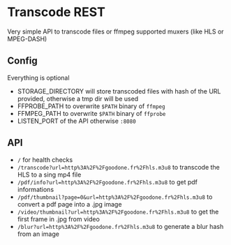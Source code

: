 # Transcode REST

Very simple API to transcode files or ffmpeg supported muxers (like HLS or MPEG-DASH)

## Config

Everything is optional

- STORAGE_DIRECTORY will store transcoded files with hash of the URL provided, otherwise a tmp dir will be used
- FFPROBE_PATH to overwrite `$PATH` binary of `ffmpeg`
- FFMPEG_PATH to overwrite `$PATH` binary of `ffprobe`
- LISTEN_PORT of the API otherwise `:8080`

## API

- `/` for health checks
- `/transcode?url=http%3A%2F%2Fgoodone.fr%2Fhls.m3u8` to transcode the HLS to a sing mp4 file
- `/pdf/info?url=http%3A%2F%2Fgoodone.fr%2Fhls.m3u8` to get pdf informations
- `/pdf/thumbnail?page=0&url=http%3A%2F%2Fgoodone.fr%2Fhls.m3u8` to convert a pdf page into a .jpg image
- `/video/thumbnail?url=http%3A%2F%2Fgoodone.fr%2Fhls.m3u8` to get the first frame in .jpg from video
- `/blur?url=http%3A%2F%2Fgoodone.fr%2Fhls.m3u8` to generate a blur hash from an image
